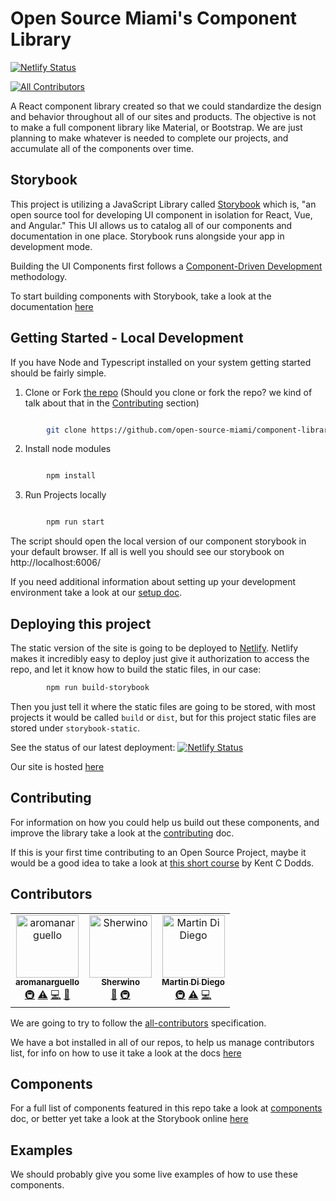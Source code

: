 # Open Source Miami's Component Library
[![Netlify Status](https://api.netlify.com/api/v1/badges/e19d8b1e-882e-4c7a-9db4-170665a7aaff/deploy-status)](https://app.netlify.com/sites/osmiami-lib/deploys)

[![All Contributors](https://img.shields.io/badge/all_contributors-3-orange.svg?style=flat-square)](#contributors)

A React component library created so that we could standardize the design and behavior throughout all of our sites and products. The objective is not to make a full component library like Material, or Bootstrap. We are just planning to make whatever is needed to complete our projects, and accumulate all of the components over time.

## Storybook

This project is utilizing a JavaScript Library called [Storybook](https://storybook.js.org/) which is, "an open source tool for developing UI component in isolation for React, Vue, and Angular." This UI allows us to catalog all of our components and documentation in one place. Storybook runs alongside your app in development mode.

Building the UI Components first follows a [Component-Driven Development](https://blog.hichroma.com/component-driven-development-ce1109d56c8e) methodology. 

To start building components with Storybook, take a look at the documentation [here](https://www.learnstorybook.com/react/en/simple-component/)


## Getting Started - Local Development

If you have Node and Typescript installed on your system getting started should be fairly simple. 


1. Clone or Fork [the repo](https://github.com/open-source-miami/component-library) (Should you clone or fork the repo? we kind of talk about that in the [Contributing](#contributing) section)

```sh

        git clone https://github.com/open-source-miami/component-library.git

```

2. Install node modules

```sh

        npm install

```

3. Run Projects locally

```sh

        npm run start

```

The script should open the local version of our component storybook in your default browser. If all is well you should see our storybook on http://localhost:6006/

If you need additional information about setting up your development environment take a look at our [setup doc](./docs/setup.md). 

## Deploying this project

The static version of the site is going to be deployed to [Netlify](https://www.netlify.com/). Netlify makes it incredibly easy to deploy just give it authorization to access the repo, and let it know how to build the static files, in our case:

```sh
        npm run build-storybook
```

Then you just tell it where the static files are going to be stored, with most projects it would be called `build` or `dist`, but for this project static files are stored under `storybook-static`.

See the status of our latest deployment: [![Netlify Status](https://api.netlify.com/api/v1/badges/e19d8b1e-882e-4c7a-9db4-170665a7aaff/deploy-status)](https://app.netlify.com/sites/osmiami-lib/deploys)

Our site is hosted [here](https://osmiami-lib.netlify.com/)


## Contributing

For information on how you could help us build out these components, and improve the library take a look at the [contributing](./CONTRIBUTING.md) doc.

If this is your first time contributing to an Open Source Project, maybe it would be a good idea to take a look at [this short course](https://egghead.io/courses/how-to-contribute-to-an-open-source-project-on-github) by Kent C Dodds.

## Contributors

<!-- ALL-CONTRIBUTORS-LIST:START - Do not remove or modify this section -->
<!-- prettier-ignore -->
<table>
  <tr>
    <td align="center"><a href="https://github.com/aromanarguello"><img src="https://avatars0.githubusercontent.com/u/28843542?v=4" width="100px;" alt="aromanarguello"/><br /><sub><b>aromanarguello</b></sub></a><br /><a href="#infra-aromanarguello" title="Infrastructure (Hosting, Build-Tools, etc)">🚇</a> <a href="https://github.com/open-source-miami/component-library/commits?author=aromanarguello" title="Tests">⚠️</a> <a href="https://github.com/open-source-miami/component-library/commits?author=aromanarguello" title="Code">💻</a> <a href="#maintenance-aromanarguello" title="Maintenance">🚧</a></td>
    <td align="center"><a href="http://sherwino.co"><img src="https://avatars2.githubusercontent.com/u/2348227?v=4" width="100px;" alt="Sherwino"/><br /><sub><b>Sherwino</b></sub></a><br /><a href="https://github.com/open-source-miami/component-library/commits?author=sherwino" title="Documentation">📖</a> <a href="#infra-sherwino" title="Infrastructure (Hosting, Build-Tools, etc)">🚇</a></td>
    <td align="center"><a href="http://martindidiego.com"><img src="https://avatars2.githubusercontent.com/u/14933234?v=4" width="100px;" alt="Martin Di Diego"/><br /><sub><b>Martin Di Diego</b></sub></a><br /><a href="#infra-martindidiego" title="Infrastructure (Hosting, Build-Tools, etc)">🚇</a> <a href="https://github.com/open-source-miami/component-library/commits?author=martindidiego" title="Tests">⚠️</a> <a href="https://github.com/open-source-miami/component-library/commits?author=martindidiego" title="Code">💻</a></td>
  </tr>
</table>

<!-- ALL-CONTRIBUTORS-LIST:END -->
We are going to try to follow the [all-contributors](https://github.com/all-contributors/all-contributors#emoji-key) specification.

We have a bot installed in all of our repos, to help us manage contributors list, for info on how to use it take a look at the docs [here](https://allcontributors.org/docs/en/bot/usage)

## Components

For a full list of components featured in this repo take a look at [components](./docs/components.md) doc, or better yet take a look at the Storybook online [here](https://osmiami-lib.netlify.com/)

## Examples

We should probably give you some live examples of how to use these components.
